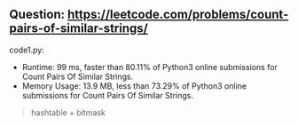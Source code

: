 ## Question: https://leetcode.com/problems/count-pairs-of-similar-strings/

code1.py:
* Runtime: 99 ms, faster than 80.11% of Python3 online submissions for Count Pairs Of Similar Strings.
* Memory Usage: 13.9 MB, less than 73.29% of Python3 online submissions for Count Pairs Of Similar Strings.
> hashtable + bitmask